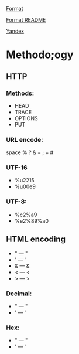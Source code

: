 [Format](https://github.com/gusevna/format-README)

<a target=_blank href="https://github.com/gusevna/format-README">Format README</a>

<a target=_blank href="http://www.yandex.ru">Yandex</a>

# Methodo;ogy
## HTTP
### Methods:
* HEAD
* TRACE
* OPTIONS
* PUT
### URL encode:
space % ? & = ; + #

### UTF-16
* %u2215
* %u00e9

### UTF-8:
* %c2%a9
* %e2%89%a0

## HTML encoding
* &quot; — "
* &apos; — '
* &amp; — &
* &lt; — <
* &gt; — >

### Decimal:
* &#34; — "
* &#39; — '

### Hex:
* &#x22; — "
* &#x27; — '




